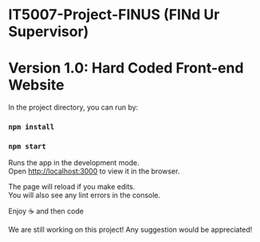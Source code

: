 # IT5007-Project-FINUS (FINd Ur Supervisor)

# Version 1.0: Hard Coded Front-end Website

In the project directory, you can run by:

### `npm install`

### `npm start`

Runs the app in the development mode.\
Open [http://localhost:3000](http://localhost:3000) to view it in the browser.

The page will reload if you make edits.\
You will also see any lint errors in the console.

Enjoy :coffee: and then code

We are still working on this project! Any suggestion would be appreciated!

